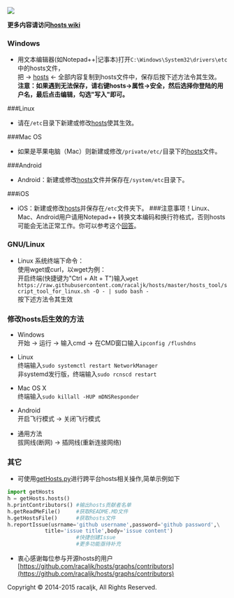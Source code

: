 ![](https://lh3.googleusercontent.com/OlK0I-7oGT7TTP2dRhU_cyGgaPsFv9LPLA26-saxcjuUlB2H4xzSpaRj5CROZkg84jeeUeP8zBp3sJ2aZM_4MLfWT1-wri6P8ILsGgU5TQ=s660)

**更多内容请访问[hosts wiki](https://github.com/racaljk/hosts/wiki)**

### Windows
* 用文本编辑器(如Notepad++|记事本)打开`C:\Windows\System32\drivers\etc`中的hosts文件，  
把 -> [hosts](https://raw.githubusercontent.com/racaljk/hosts/master/hosts) <- 全部内容复制到hosts文件中，保存后按下述方法令其生效。
<br>**注意：如果遇到无法保存，请右键hosts->属性->安全，然后选择你登陆的用户名，最后点击编辑，勾选"写入"即可。**

###Linux
* 请在`/etc`目录下新建或修改[hosts](https://raw.githubusercontent.com/racaljk/hosts/master/hosts)使其生效。

###Mac OS
* 如果是苹果电脑（Mac）则新建或修改`/private/etc/`目录下的[hosts](https://raw.githubusercontent.com/racaljk/hosts/master/hosts)文件。

###Android
* Android：新建或修改[hosts](https://raw.githubusercontent.com/racaljk/hosts/master/hosts)文件并保存在`/system/etc`目录下。

###iOS
* iOS：新建或修改[hosts](https://raw.githubusercontent.com/racaljk/hosts/master/hosts)并保存在`/etc`文件夹下。
###注意事项！Linux、Mac、Android用户请用Notepad++ 转换文本编码和换行符格式，否则hosts可能会无法正常工作。你可以参考这个[回答](http://www.zhihu.com/question/29064201/answer/63612656)。

### GNU/Linux
* Linux 系统终端下命令：  
使用wget或curl，以wget为例：  
开启终端(快捷键为"Ctrl + Alt + T")输入`wget https://raw.githubusercontent.com/racaljk/hosts/master/hosts_tool/script_tool_for_linux.sh -O - | sudo bash -`
<br>按下述方法令其生效

### 修改hosts后生效的方法
* Windows  
开始 -> 运行 -> 输入cmd -> 在CMD窗口输入`ipconfig /flushdns`
  
* Linux  
终端输入`sudo systemctl restart NetworkManager`
<br>非systemd发行版，终端输入`sudo rcnscd restart`
  
* Mac OS X  
终端输入`sudo killall -HUP mDNSResponder`
  
* Android  
开启飞行模式 -> 关闭飞行模式  
  
* 通用方法  
拔网线(断网) -> 插网线(重新连接网络)  
  
### 其它
* 可使用[getHosts.py](https://github.com/racaljk/hosts/blob/master/getHosts.py)进行跨平台hosts相关操作,简单示例如下
```python
import getHosts
h = getHosts.hosts()
h.printContributors() #输出hosts贡献者名单
h.getReadMeFile()     #获取README.MD文件
h.getHostsFile()      #获取hosts文件
h.reportIssue(usrname='github username',password='github password',\
			title='issue title',body='issue content')
              		  #快捷创建Issue
                      #更多功能亟待补充
```
* 衷心感谢每位参与开源hosts的用户[https://github.com/racaljk/hosts/graphs/contributors](https://github.com/racaljk/hosts/graphs/contributors)

Copyright © 2014-2015 racaljk, All Rights Reserved.
